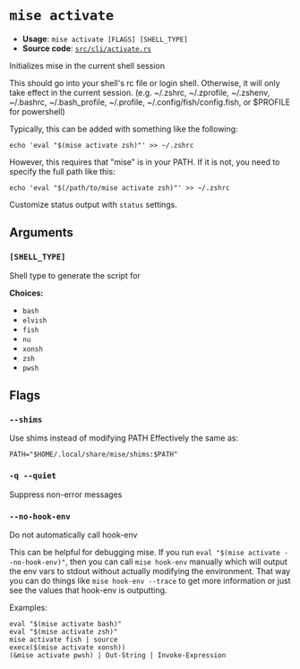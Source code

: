 # `mise activate`

- **Usage**: `mise activate [FLAGS] [SHELL_TYPE]`
- **Source code**: [`src/cli/activate.rs`](https://github.com/jdx/mise/blob/main/src/cli/activate.rs)

Initializes mise in the current shell session

This should go into your shell's rc file or login shell.
Otherwise, it will only take effect in the current session.
(e.g. ~/.zshrc, ~/.zprofile, ~/.zshenv, ~/.bashrc, ~/.bash_profile, ~/.profile, ~/.config/fish/config.fish, or $PROFILE for powershell)

Typically, this can be added with something like the following:

```
echo 'eval "$(mise activate zsh)"' >> ~/.zshrc
```

However, this requires that "mise" is in your PATH. If it is not, you need to
specify the full path like this:

```
echo 'eval "$(/path/to/mise activate zsh)"' >> ~/.zshrc
```

Customize status output with `status` settings.

## Arguments

### `[SHELL_TYPE]`

Shell type to generate the script for

**Choices:**

- `bash`
- `elvish`
- `fish`
- `nu`
- `xonsh`
- `zsh`
- `pwsh`

## Flags

### `--shims`

Use shims instead of modifying PATH
Effectively the same as:

```
PATH="$HOME/.local/share/mise/shims:$PATH"
```

### `-q --quiet`

Suppress non-error messages

### `--no-hook-env`

Do not automatically call hook-env

This can be helpful for debugging mise. If you run `eval "$(mise activate --no-hook-env)"`, then you can call `mise hook-env` manually which will output the env vars to stdout without actually modifying the environment. That way you can do things like `mise hook-env --trace` to get more information or just see the values that hook-env is outputting.

Examples:

```
eval "$(mise activate bash)"
eval "$(mise activate zsh)"
mise activate fish | source
execx($(mise activate xonsh))
(&mise activate pwsh) | Out-String | Invoke-Expression
```
